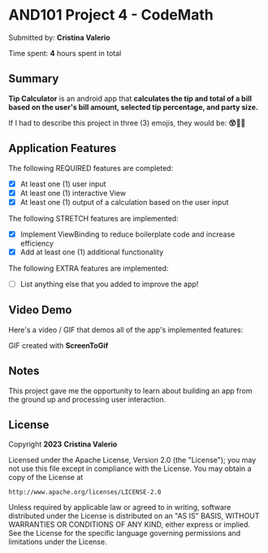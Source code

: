 <!-- (This is a comment) INSTRUCTIONS: Go through this page and fill out any **bolded** entries with their correct values.-->

# AND101 Project 4 - CodeMath

Submitted by: **Cristina Valerio**

Time spent: **4** hours spent in total

## Summary

**Tip Calculator** is an android app that **calculates the tip and total of a bill based on the user's bill amount, selected tip percentage, and party size.**

If I had to describe this project in three (3) emojis, they would be: **😲😤🥹**

## Application Features

<!-- (This is a comment) Please be sure to change the [ ] to [x] for any features you completed.  If a feature is not checked [x], you might miss the points for that item! -->

The following REQUIRED features are completed:

- [x] At least one (1) user input
- [x] At least one (1) interactive View
- [x] At least one (1) output of a calculation based on the user input

The following STRETCH features are implemented:

- [x] Implement ViewBinding to reduce boilerplate code and increase efficiency
- [x] Add at least one (1) additional functionality

The following EXTRA features are implemented:

- [ ] List anything else that you added to improve the app!

## Video Demo

Here's a video / GIF that demos all of the app's implemented features:



GIF created with **ScreenToGif**

<!-- Recommended tools:
- [Kap](https://getkap.co/) for macOS
- [ScreenToGif](https://www.screentogif.com/) for Windows
- [peek](https://github.com/phw/peek) for Linux. -->

## Notes

This project gave me the opportunity to learn about building an app from the ground up and processing user interaction.

## License

Copyright **2023** **Cristina Valerio**

Licensed under the Apache License, Version 2.0 (the "License");
you may not use this file except in compliance with the License.
You may obtain a copy of the License at

    http://www.apache.org/licenses/LICENSE-2.0

Unless required by applicable law or agreed to in writing, software
distributed under the License is distributed on an "AS IS" BASIS,
WITHOUT WARRANTIES OR CONDITIONS OF ANY KIND, either express or implied.
See the License for the specific language governing permissions and
limitations under the License.